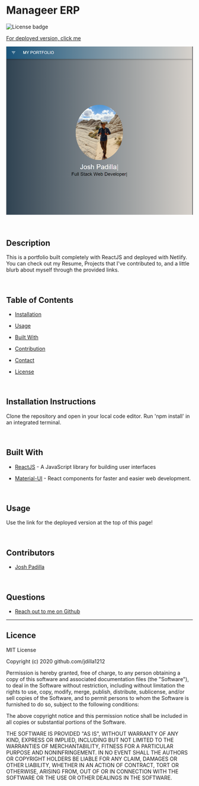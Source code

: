 # Manageer ERP

![License badge](https://img.shields.io/badge/license-MIT-green)

[For deployed version, click me](https://jdillaportfolio.netlify.app/)

![Image of DEMO application](https://github.com/Jdilla1212/Portfolio/blob/master/myportfolio/src/assets/images/portfolio.png) 

<br>

  ## Description 

  This is a portfolio built completely with ReactJS and deployed with Netlify.  You can check out my Resume, Projects that I've contributed to, and a little blurb about myself through the provided links.
  
<br>

  ## Table of Contents

  * [Installation](#installation)

  * [Usage](#usage)

  * [Built With](#Built)

  * [Contribution](#contributors)

  * [Contact](#Contact) 

  * [License](#License) 

  

<br>

  ## Installation Instructions
  Clone the repository and open in your local code editor.  Run 'npm install' in an integrated terminal.   

<br>

  ## Built With

  * [ReactJS](https://reactjs.org/) - A JavaScript library for building user interfaces

  * [Material-UI](https://material-ui.com/) - React components for faster and easier web development.

<br>

  ## Usage
  Use the link for the deployed version at the top of this page!

<br>

  ## Contributors 

* [Josh Padilla](https://github.com/Jdilla1212)

<br>

  ## Questions 
  
* [Reach out to me on Github](https://github.com/Jdilla1212)

<hr>

  ## Licence 
MIT License

Copyright (c) 2020 github.com/jdilla1212

Permission is hereby granted, free of charge, to any person obtaining a copy
of this software and associated documentation files (the "Software"), to deal
in the Software without restriction, including without limitation the rights
to use, copy, modify, merge, publish, distribute, sublicense, and/or sell
copies of the Software, and to permit persons to whom the Software is
furnished to do so, subject to the following conditions:

The above copyright notice and this permission notice shall be included in all
copies or substantial portions of the Software.

THE SOFTWARE IS PROVIDED "AS IS", WITHOUT WARRANTY OF ANY KIND, EXPRESS OR
IMPLIED, INCLUDING BUT NOT LIMITED TO THE WARRANTIES OF MERCHANTABILITY,
FITNESS FOR A PARTICULAR PURPOSE AND NONINFRINGEMENT. IN NO EVENT SHALL THE
AUTHORS OR COPYRIGHT HOLDERS BE LIABLE FOR ANY CLAIM, DAMAGES OR OTHER
LIABILITY, WHETHER IN AN ACTION OF CONTRACT, TORT OR OTHERWISE, ARISING FROM,
OUT OF OR IN CONNECTION WITH THE SOFTWARE OR THE USE OR OTHER DEALINGS IN THE
SOFTWARE.